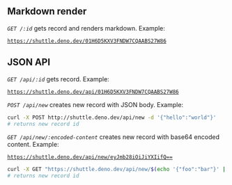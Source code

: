 ## **Markdown render**

_`GET /:id`_ gets record and renders markdown. Example:

[`https://shuttle.deno.dev/01H6D5KXV3FNDW7CQAABS27W86`](https://shuttle.deno.dev/01H6D5KXV3FNDW7CQAABS27W86)

## **JSON API**

_`GET /api/:id`_ gets record. Example:

[`https://shuttle.deno.dev/api/01H6D5KXV3FNDW7CQAABS27W86`](http://shuttle.deno.dev/api/01H6D5KXV3FNDW7CQAABS27W86)

_`POST /api/new`_ creates new record with JSON body. Example:

```sh
curl -X POST http://shuttle.deno.dev/api/new -d '{"hello":"world"}'
# returns new record id
```

_`GET /api/new/:encoded-content`_ creates new record with base64 encoded content. Example:

[`https://shuttle.deno.dev/api/new/eyJmb28iOiJiYXIifQ==`](https://shuttle.deno.dev/api/new/eyJmb28iOiJiYXIifQ==)

```sh
curl -X GET "https://shuttle.deno.dev/api/new/$(echo '{"foo":"bar"}' | base64)"
# returns new record id
```
